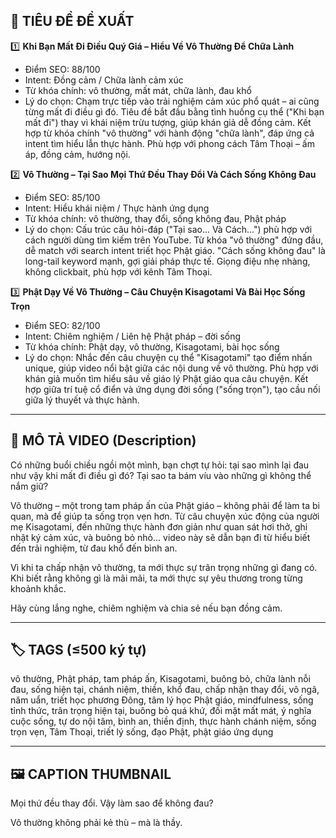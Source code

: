 ## 🎯 TIÊU ĐỀ ĐỀ XUẤT

1️⃣ **Khi Bạn Mất Đi Điều Quý Giá – Hiểu Về Vô Thường Để Chữa Lành**
- Điểm SEO: 88/100
- Intent: Đồng cảm / Chữa lành cảm xúc
- Từ khóa chính: vô thường, mất mát, chữa lành, đau khổ
- Lý do chọn: Chạm trực tiếp vào trải nghiệm cảm xúc phổ quát – ai cũng từng mất đi điều gì đó. Tiêu đề bắt đầu bằng tình huống cụ thể ("Khi bạn mất đi") thay vì khái niệm trừu tượng, giúp khán giả dễ đồng cảm. Kết hợp từ khóa chính "vô thường" với hành động "chữa lành", đáp ứng cả intent tìm hiểu lẫn thực hành. Phù hợp với phong cách Tâm Thoại – ấm áp, đồng cảm, hướng nội.

2️⃣ **Vô Thường – Tại Sao Mọi Thứ Đều Thay Đổi Và Cách Sống Không Đau**
- Điểm SEO: 85/100
- Intent: Hiểu khái niệm / Thực hành ứng dụng
- Từ khóa chính: vô thường, thay đổi, sống không đau, Phật pháp
- Lý do chọn: Cấu trúc câu hỏi-đáp ("Tại sao... Và Cách...") phù hợp với cách người dùng tìm kiếm trên YouTube. Từ khóa "vô thường" đứng đầu, dễ match với search intent triết học Phật giáo. "Cách sống không đau" là long-tail keyword mạnh, gợi giải pháp thực tế. Giọng điệu nhẹ nhàng, không clickbait, phù hợp với kênh Tâm Thoại.

3️⃣ **Phật Dạy Về Vô Thường – Câu Chuyện Kisagotami Và Bài Học Sống Trọn**
- Điểm SEO: 82/100
- Intent: Chiêm nghiệm / Liên hệ Phật pháp – đời sống
- Từ khóa chính: Phật dạy, vô thường, Kisagotami, bài học sống
- Lý do chọn: Nhắc đến câu chuyện cụ thể "Kisagotami" tạo điểm nhấn unique, giúp video nổi bật giữa các nội dung về vô thường. Phù hợp với khán giả muốn tìm hiểu sâu về giáo lý Phật giáo qua câu chuyện. Kết hợp giữa trí tuệ cổ điển và ứng dụng đời sống ("sống trọn"), tạo cầu nối giữa lý thuyết và thực hành.

---

## 📜 MÔ TẢ VIDEO (Description)

Có những buổi chiều ngồi một mình, bạn chợt tự hỏi: tại sao mình lại đau như vậy khi mất đi điều gì đó? Tại sao ta bám víu vào những gì không thể nắm giữ?

Vô thường – một trong tam pháp ấn của Phật giáo – không phải để làm ta bi quan, mà để giúp ta sống trọn vẹn hơn. Từ câu chuyện xúc động của người mẹ Kisagotami, đến những thực hành đơn giản như quan sát hơi thở, ghi nhật ký cảm xúc, và buông bỏ nhỏ... video này sẽ dẫn bạn đi từ hiểu biết đến trải nghiệm, từ đau khổ đến bình an.

Vì khi ta chấp nhận vô thường, ta mới thực sự trân trọng những gì đang có. Khi biết rằng không gì là mãi mãi, ta mới thực sự yêu thương trong từng khoảnh khắc.

Hãy cùng lắng nghe, chiêm nghiệm và chia sẻ nếu bạn đồng cảm.

---

## 🏷️ TAGS (≤500 ký tự)

vô thường, Phật pháp, tam pháp ấn, Kisagotami, buông bỏ, chữa lành nỗi đau, sống hiện tại, chánh niệm, thiền, khổ đau, chấp nhận thay đổi, vô ngã, năm uẩn, triết học phương Đông, tâm lý học Phật giáo, mindfulness, sống tỉnh thức, trân trọng hiện tại, buông bỏ quá khứ, đối mặt mất mát, ý nghĩa cuộc sống, tự do nội tâm, bình an, thiền định, thực hành chánh niệm, sống trọn vẹn, Tâm Thoại, triết lý sống, đạo Phật, phật giáo ứng dụng

---

## 🖼️ CAPTION THUMBNAIL

Mọi thứ đều thay đổi. Vậy làm sao để không đau?

Vô thường không phải kẻ thù – mà là thầy.